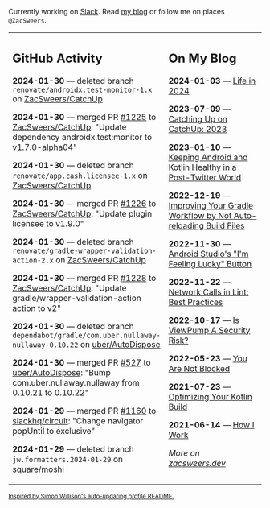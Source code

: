 Currently working on [Slack](https://slack.com/). Read [my blog](https://zacsweers.dev/) or follow me on places `@ZacSweers`.

<table><tr><td valign="top" width="60%">

## GitHub Activity
<!-- githubActivity starts -->
**2024-01-30** — deleted branch `renovate/androidx.test-monitor-1.x` on [ZacSweers/CatchUp](https://github.com/ZacSweers/CatchUp)

**2024-01-30** — merged PR [#1225](https://github.com/ZacSweers/CatchUp/pull/1225) to [ZacSweers/CatchUp](https://github.com/ZacSweers/CatchUp): "Update dependency androidx.test:monitor to v1.7.0-alpha04"

**2024-01-30** — deleted branch `renovate/app.cash.licensee-1.x` on [ZacSweers/CatchUp](https://github.com/ZacSweers/CatchUp)

**2024-01-30** — merged PR [#1226](https://github.com/ZacSweers/CatchUp/pull/1226) to [ZacSweers/CatchUp](https://github.com/ZacSweers/CatchUp): "Update plugin licensee to v1.9.0"

**2024-01-30** — deleted branch `renovate/gradle-wrapper-validation-action-2.x` on [ZacSweers/CatchUp](https://github.com/ZacSweers/CatchUp)

**2024-01-30** — merged PR [#1228](https://github.com/ZacSweers/CatchUp/pull/1228) to [ZacSweers/CatchUp](https://github.com/ZacSweers/CatchUp): "Update gradle/wrapper-validation-action action to v2"

**2024-01-30** — deleted branch `dependabot/gradle/com.uber.nullaway-nullaway-0.10.22` on [uber/AutoDispose](https://github.com/uber/AutoDispose)

**2024-01-30** — merged PR [#527](https://github.com/uber/AutoDispose/pull/527) to [uber/AutoDispose](https://github.com/uber/AutoDispose): "Bump com.uber.nullaway:nullaway from 0.10.21 to 0.10.22"

**2024-01-29** — merged PR [#1160](https://github.com/slackhq/circuit/pull/1160) to [slackhq/circuit](https://github.com/slackhq/circuit): "Change navigator popUntil to exclusive"

**2024-01-29** — deleted branch `jw.formatters.2024-01-29` on [square/moshi](https://github.com/square/moshi)
<!-- githubActivity ends -->
</td><td valign="top" width="40%">

## On My Blog
<!-- blog starts -->
**2024-01-03** — [Life in 2024](https://www.zacsweers.dev/life-in-2024/)

**2023-07-09** — [Catching Up on CatchUp: 2023](https://www.zacsweers.dev/catching-up-on-catchup-2023/)

**2023-01-10** — [Keeping Android and Kotlin Healthy in a Post-Twitter World](https://www.zacsweers.dev/keeping-android-healthy/)

**2022-12-19** — [Improving Your Gradle Workflow by Not Auto-reloading Build Files](https://www.zacsweers.dev/improving-your-workflow-by-not-auto-reloading-build-files/)

**2022-11-30** — [Android Studio's "I'm Feeling Lucky" Button](https://www.zacsweers.dev/android-studios-im-feeling-lucky-button/)

**2022-11-22** — [Network Calls in Lint: Best Practices](https://www.zacsweers.dev/network-calls-in-lint-best-practices/)

**2022-10-17** — [Is ViewPump A Security Risk?](https://www.zacsweers.dev/is-viewpump-a-security-risk/)

**2022-05-23** — [You Are Not Blocked](https://www.zacsweers.dev/you-are-not-blocked/)

**2021-07-23** — [Optimizing Your Kotlin Build](https://www.zacsweers.dev/optimizing-your-kotlin-build/)

**2021-06-14** — [How I Work](https://www.zacsweers.dev/how-i-work/)
<!-- blog ends -->
_More on [zacsweers.dev](https://zacsweers.dev/)_
</td></tr></table>

<sub><a href="https://simonwillison.net/2020/Jul/10/self-updating-profile-readme/">Inspired by Simon Willison's auto-updating profile README.</a></sub>